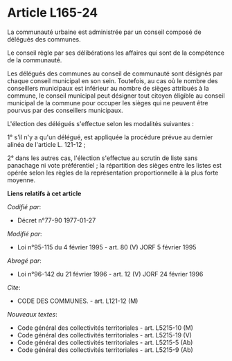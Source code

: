 # Article L165-24

La communauté urbaine est administrée par un conseil composé de délégués des communes.

Le conseil règle par ses délibérations les affaires qui sont de la compétence de la communauté.

Les délégués des communes au conseil de communauté sont désignés par chaque conseil municipal en son sein. Toutefois, au cas
où le nombre des conseillers municipaux est inférieur au nombre de sièges attribués à la commune, le conseil municipal peut
désigner tout citoyen éligible au conseil municipal de la commune pour occuper les sièges qui ne peuvent être pourvus par des
conseillers municipaux.

L'élection des délégués s'effectue selon les modalités suivantes :

1° s'il n'y a qu'un délégué, est appliquée la procédure prévue au dernier alinéa de l'article L. 121-12 ;

2° dans les autres cas, l'élection s'effectue au scrutin de liste sans panachage ni vote préférentiel ; la répartition des
sièges entre les listes est opérée selon les règles de la représentation proportionnelle à la plus forte moyenne.

**Liens relatifs à cet article**

_Codifié par_:

  - Décret n°77-90 1977-01-27

_Modifié par_:

  - Loi n°95-115 du 4 février 1995 - art. 80 (V) JORF 5 février 1995

_Abrogé par_:

  - Loi n°96-142 du 21 février 1996 - art. 12 (V) JORF 24 février 1996

_Cite_:

  - CODE DES COMMUNES. - art. L121-12 (M)

_Nouveaux textes_:

  - Code général des collectivités territoriales - art. L5215-10 (M)
  - Code général des collectivités territoriales - art. L5215-19 (V)
  - Code général des collectivités territoriales - art. L5215-5 (Ab)
  - Code général des collectivités territoriales - art. L5215-9 (Ab)
